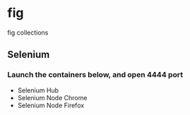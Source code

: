 fig
===

fig collections

## Selenium

### Launch the containers below, and open 4444 port

 * Selenium Hub
 * Selenium Node Chrome
 * Selenium Node Firefox

